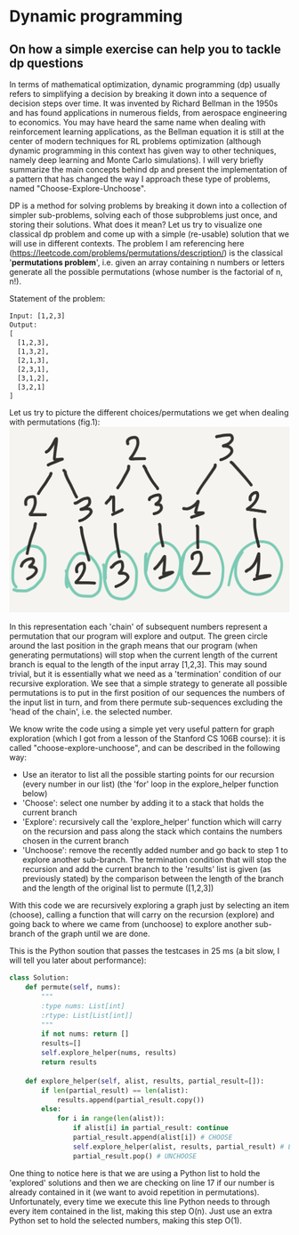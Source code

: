 # Dynamic programming
## On how a simple exercise can help you to tackle dp questions

In terms of mathematical optimization, dynamic programming (dp) usually refers to simplifying a decision by breaking it down into a sequence of decision steps over time. It was invented by Richard Bellman in the 1950s and has found applications in numerous fields, from aerospace engineering to economics.
You may have heard the same name when dealing with reinforcement learning applications, as the Bellman equation it is still at the center of modern techniques for RL problems optimization (although dynamic programming in this context has given way to other techniques, namely deep learning and Monte Carlo simulations).
I will very briefly summarize the main concepts behind dp and present the implementation of a pattern that has changed the way I approach these type of problems, named "Choose-Explore-Unchoose".

DP is a method for solving problems by breaking it down into a collection of simpler sub-problems, solving each of those subproblems just once, and storing their solutions. What does it mean? Let us try to visualize one classical dp problem and come up with a simple (re-usable) solution that we will use in different contexts.
The problem I am referencing here (https://leetcode.com/problems/permutations/description/) is the classical '**permutations problem**', i.e. given an array containing n numbers or letters generate all the possible permutations (whose number is the factorial of n, n!).

Statement of the problem:
```
Input: [1,2,3]
Output:
[
  [1,2,3],
  [1,3,2],
  [2,1,3],
  [2,3,1],
  [3,1,2],
  [3,2,1]
]
```
Let us try to picture the different choices/permutations we get when dealing with permutations (fig.1):
<img src="dp_choose_explore/54692.jpg" alt="Image not found" width="600"/>

In this representation each 'chain' of subsequent numbers represent a permutation that our program will explore and output. The green circle around the last position in the graph means that our program (when generating permutations) will stop when the current length of the current branch is equal to the length of the input array [1,2,3]. This may sound trivial, but it is essentially what we need as a 'termination' condition of our recursive exploration.
We see that a simple strategy to generate all possible permutations is to put in the first position of our sequences the numbers of the input list in turn, and from there permute sub-sequences excluding the 'head of the chain', i.e. the selected number.

We know write the code using a simple yet very useful pattern for graph exploration (which I got from a lesson of the Stanford CS 106B course): it is called "choose-explore-unchoose", and can be described in the following way:
- Use an iterator to list all the possible starting points for our recursion (every number in our list) (the 'for' loop in the explore_helper function below)
- 'Choose': select one number by adding it to a stack that holds the current branch 
- 'Explore': recursively call the 'explore_helper' function which will carry on the recursion and pass along the stack which contains the numbers chosen in the current branch
- 'Unchoose': remove the recently added number and go back to step 1 to explore another sub-branch.
The termination condition that will stop the recursion and add the current branch to the 'results' list is given (as previously stated) by the comparison between the length of the branch and the length of the original list to permute ([1,2,3])

With this code we are recursively exploring a graph just by selecting an item (choose), calling a function that will carry on the recursion (explore) and going back to where we came from (unchoose) to explore another sub-branch of the graph until we are done.

This is the Python soution that passes the testcases in 25 ms (a bit slow, I will tell you later about performance):
```python
class Solution:
    def permute(self, nums):
        """
        :type nums: List[int]
        :rtype: List[List[int]]
        """
        if not nums: return []
        results=[]
        self.explore_helper(nums, results)
        return results
 
    def explore_helper(self, alist, results, partial_result=[]):
        if len(partial_result) == len(alist):
            results.append(partial_result.copy())
        else:
            for i in range(len(alist)):
                if alist[i] in partial_result: continue
                partial_result.append(alist[i]) # CHOOSE
                self.explore_helper(alist, results, partial_result) # EXPLORE
                partial_result.pop() # UNCHOOSE
```
One thing to notice here is that we are using a Python list to hold the 'explored' solutions and then we are checking on line 17 if our number is already contained in it (we want to avoid repetition in permutations). Unfortunately, every time we execute this line Python needs to through every item contained in the list, making this step O(n). Just use an extra Python set to hold the selected numbers, making this step O(1).
